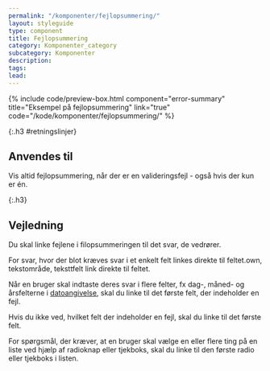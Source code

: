 ```yaml
---
permalink: "/komponenter/fejlopsummering/"
layout: styleguide
type: component
title: Fejlopsummering
category: Komponenter_category
subcategory: Komponenter
description:
tags: 
lead:
---
```


{% include code/preview-box.html component="error-summary" title="Eksempel på fejlopsummering" link="true" code="/kode/komponenter/fejlopsummering/" %}

{:.h3 #retningslinjer}
## Anvendes til

Vis altid fejlopsummering, når der er en valideringsfejl - også hvis der kun er én.

{:.h3}
## Vejledning

Du skal linke fejlene i filopsummeringen til det svar, de vedrører.

For svar, hvor der blot kræves svar i et enkelt felt linkes direkte til feltet.own, tekstområde, teksttfelt link direkte til feltet.

Når en bruger skal indtaste deres svar i flere felter, fx dag-, måned- og årsfelterne i <a href="/komponenter/dato-felt/">datoangivelse</a>, skal du linke til det første felt, der indeholder en fejl.

Hvis du ikke ved, hvilket felt der indeholder en fejl, skal du linke til det første felt.

For spørgsmål, der kræver, at en bruger skal vælge en eller flere ting på en liste ved hjælp af radioknap eller tjekboks, skal du linke til den første radio eller tjekboks i listen.
